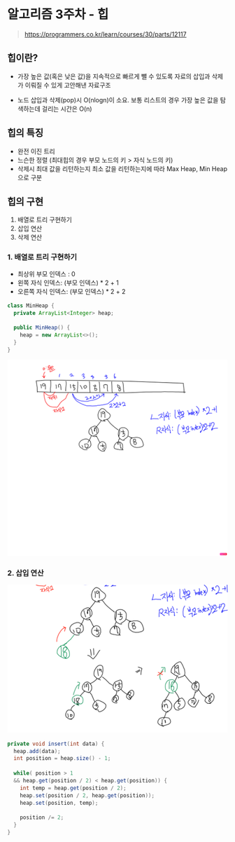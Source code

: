 # 알고리즘 3주차 - 힙
> https://programmers.co.kr/learn/courses/30/parts/12117

## 힙이란?
- 가장 높은 값(혹은 낮은 값)을 지속적으로 빠르게 뺄 수 있도록 자료의 삽입과 삭제가 이뤄질 수 있게 고안해낸 자료구조


- 노드 삽입과 삭제(pop)시 O(nlogn)이 소요. 보통 리스트의 경우 가장 높은 값을 탐색하는데 걸리는 시간은 O(n)


## 힙의 특징
- 완전 이진 트리
- 느슨한 정렬 (최대힙의 경우 부모 노드의 키 > 자식 노드의 키)
- 삭제시 최대 값을 리턴하는지 최소 값을 리턴하는지에 따라 Max Heap, Min Heap으로 구분

## 힙의 구현
1. 배열로 트리 구현하기
2. 삽입 연산
3. 삭제 연산

### 1. 배열로 트리 구현하기
- 최상위 부모 인덱스 : 0
- 왼쪽 자식 인덱스: (부모 인덱스) * 2 + 1
- 오른쪽 자식 인덱스: (부모 인덱스) * 2 + 2


``` java
class MinHeap {
  private ArrayList<Integer> heap;

  public MinHeap() {
    heap = new ArrayList<>();
  }
}
```

![힙구현-1](./Heap.png)

### 2. 삽입 연산

![힙구현-2](./heap-insert.png)

``` java
private void insert(int data) {
  heap.add(data);
  int position = heap.size() - 1;

  while( position > 1 
  && heap.get(position / 2) < heap.get(position)) {
    int temp = heap.get(position / 2);
    heap.set(position / 2, heap.get(position));
    heap.set(position, temp);

    position /= 2;
  }
}

```
